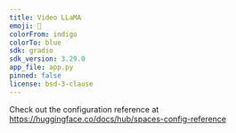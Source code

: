 ```yaml
---
title: Video LLaMA
emoji: 🏢
colorFrom: indigo
colorTo: blue
sdk: gradio
sdk_version: 3.29.0
app_file: app.py
pinned: false
license: bsd-3-clause
---
```


Check out the configuration reference at https://huggingface.co/docs/hub/spaces-config-reference
